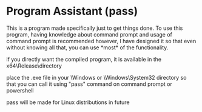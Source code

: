 <h1>Program Assistant (pass)</h1>
This is a program made specifically just to get things done. To use this program, having knowledge about command prompt and usage of command prompt is recommended however, I have designed it so that even without knowing all that, you can use *most* of the functionality.

if you directly want the compiled program, it is available in the x64\Release\directory

place the .exe file in your \Windows or \Windows\System32 directory so that you can call it using "pass" command on command prompt or powershell

pass will be made for Linux distributions in future
